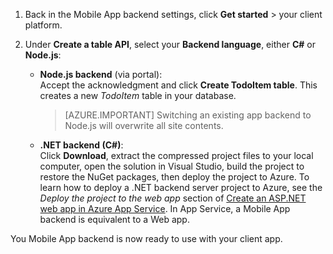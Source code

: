 
1. Back in the Mobile App backend settings, click **Get started** > your client platform. 

2. Under **Create a table API**, select your **Backend language**, either **C#** or **Node.js**:

    + **Node.js backend** (via portal):  
    Accept the acknowledgment and click **Create TodoItem table**. This creates a new *TodoItem* table in your database.
     
        >[AZURE.IMPORTANT] Switching an existing app backend to Node.js will overwrite all site contents.

    + **.NET backend (C#)**:  
    Click **Download**, extract the compressed project files to your local computer, open the solution in Visual Studio, build the project to restore the NuGet packages, then deploy the project to Azure. To learn how to deploy a .NET backend server project to Azure, see the *Deploy the project to the web app* section of  [Create an ASP.NET web app in Azure App Service](../articles/app-service-web/web-sites-dotnet-get-started.md#deploy-the-project-to-the-web-app). In App Service, a Mobile App backend is equivalent to a Web app.
     
You Mobile App backend is now ready to use with your client app.

